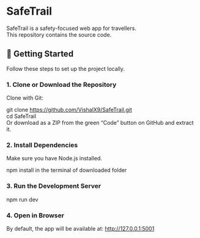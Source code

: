 # SafeTrail  

SafeTrail is a  safety-focused web app for travellers.  
This repository contains the source code.

## 🚀 Getting Started  

Follow these steps to set up the project locally.

### 1. Clone or Download the Repository  

Clone with Git:

git clone https://github.com/VishalX9/SafeTrail.git<br>
cd SafeTrail<br>
Or download as a ZIP from the green “Code” button on GitHub and extract it.

### 2. Install Dependencies
Make sure you have Node.js installed.

npm install in the terminal of downloaded folder 

### 3. Run the Development Server

npm run dev

### 4. Open in Browser
By default, the app will be available at: http://127.0.0.1:5001


